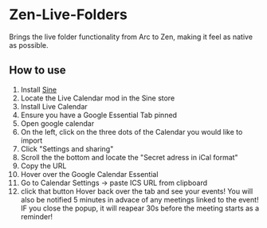 # Zen-Live-Folders
Brings the live folder functionality from Arc to Zen, making it feel as native as possible.


## How to use
1. Install [Sine](https://github.com/CosmoCreeper/Sine)
2. Locate the Live Calendar mod in the Sine store
3. Install Live Calendar
4. Ensure you have a Google Essential Tab pinned
5. Open google calendar
6. On the left, click on the three dots of the Calendar you would like to import
7. Click "Settings and sharing"
8. Scroll the the bottom and locate the "Secret adress in iCal format"
9. Copy the URL
10. Hover over the Google Calendar Essential
11. Go to Calendar Settings -> paste ICS URL from clipboard
12. click that button
Hover back over the tab and see your events! You will also be notified 5 minutes in advace of any meetings linked to the event! IF you close the popup, it will reapear 30s before the meeting starts as a reminder!
